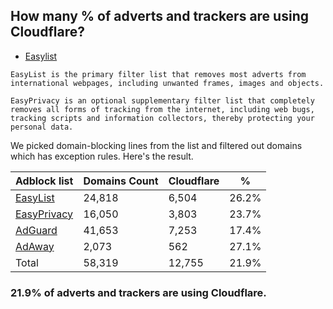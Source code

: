 ## How many % of adverts and trackers are using Cloudflare?


- [Easylist](https://web.archive.org/web/20210516110248/https://easylist.to/)
```
EasyList is the primary filter list that removes most adverts from international webpages, including unwanted frames, images and objects.

EasyPrivacy is an optional supplementary filter list that completely removes all forms of tracking from the internet, including web bugs, tracking scripts and information collectors, thereby protecting your personal data.
```


We picked domain-blocking lines from the list and filtered out domains which has exception rules.
Here's the result.


| Adblock list | Domains Count | Cloudflare | % |
| --- | --- | --- | --- |
| [EasyList](https://easylist.to/easylist/easylist.txt) | 24,818 | 6,504 | 26.2% |
| [EasyPrivacy](https://easylist.to/easylist/easyprivacy.txt) | 16,050 | 3,803 | 23.7% |
| [AdGuard](https://adguardteam.github.io/AdGuardSDNSFilter/Filters/filter.txt) | 41,653 | 7,253 | 17.4% |
| [AdAway](https://raw.githubusercontent.com/AdAway/adaway.github.io/master/hosts.txt) | 2,073 | 562 | 27.1% |
| Total | 58,319 | 12,755 | 21.9% |


### 21.9% of adverts and trackers are using Cloudflare.